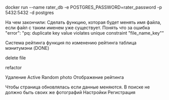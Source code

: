 docker run --name rater_db -e POSTGRES_PASSWORD=rater_password -p 5432:5432 -d postgres


На чем закончили: 
Сделать функцию, которая будет менять имя файла, если файл с таким именем уже существует.
Понять что за ошибка        "error": "pq: duplicate key value violates unique constraint \"file_name_key\""

Система рейтинга
    функция по изменению рейтинга
    таблица мэнитумэни (DONE)


delete file

refactor 

Удаление
Active
Random photo
Отображение рейтинга

Чтобы страница обновлялась если данные меняются.
В поиске не должно быть своих же фотографий
Настройки
Регистрация